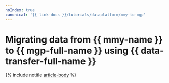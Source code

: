 ```yaml
---
noIndex: true
canonical: '{{ link-docs }}/tutorials/dataplatform/mmy-to-mgp'
---
```


# Migrating data from {{ mmy-name }} to {{ mgp-full-name }} using {{ data-transfer-full-name }}

{% include notitle [article-body](../../_tutorials/dataplatform/mmy-to-mgp.md) %}
